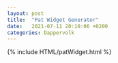 ```yaml
---
layout: post
title:  "Pat Widget Generator"
date:   2021-07-11 20:10:06 +0200
categories: Dappervolk
---
```


{% include HTML/patWidget.html %}